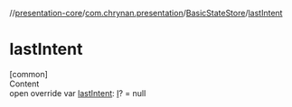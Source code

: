 //[presentation-core](../../../index.md)/[com.chrynan.presentation](../index.md)/[BasicStateStore](index.md)/[lastIntent](last-intent.md)



# lastIntent  
[common]  
Content  
open override var [lastIntent](last-intent.md): [I](index.md)? = null  



